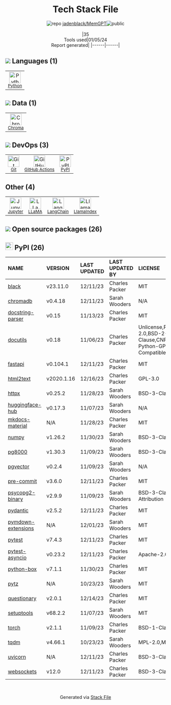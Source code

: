 <!--
&lt;--- Readme.md Snippet without images Start ---&gt;
## Tech Stack
jadenblack/MemGPT is built on the following main stack:

- [Python](https://www.python.org) – Languages
- [Jupyter](http://jupyter.org) – Data Science Notebooks
- [GitHub Actions](https://github.com/features/actions) – Continuous Integration
- [LangChain](https://github.com/hwchase17/langchain) – Large Language Model Tools
- [LlamaIndex](https://gpt-index.readthedocs.io/en/latest/) – Large Language Model Tools
- [Chroma](https://www.trychroma.com/) – Databases
- [LLaMA](https://ai.meta.com/blog/large-language-model-llama-meta-ai/) – Large Language Models

Full tech stack [here](/techstack.md)

&lt;--- Readme.md Snippet without images End ---&gt;

&lt;--- Readme.md Snippet with images Start ---&gt;
## Tech Stack
jadenblack/MemGPT is built on the following main stack:

- <img width='25' height='25' src='https://img.stackshare.io/service/993/pUBY5pVj.png' alt='Python'/> [Python](https://www.python.org) – Languages
- <img width='25' height='25' src='https://img.stackshare.io/service/4190/fGBUdNf__400x400.jpg' alt='Jupyter'/> [Jupyter](http://jupyter.org) – Data Science Notebooks
- <img width='25' height='25' src='https://img.stackshare.io/service/11563/actions.png' alt='GitHub Actions'/> [GitHub Actions](https://github.com/features/actions) – Continuous Integration
- <img width='25' height='25' src='https://img.stackshare.io/service/48790/default_5b6c6b73f1ff3775c85d2a1ba954cb87e30cbf13.jpg' alt='LangChain'/> [LangChain](https://github.com/hwchase17/langchain) – Large Language Model Tools
- <img width='25' height='25' src='https://img.stackshare.io/service/48791/default_350cf2fa84700345e34d9eef2ecc1aa29319e91a.jpg' alt='LlamaIndex'/> [LlamaIndex](https://gpt-index.readthedocs.io/en/latest/) – Large Language Model Tools
- <img width='25' height='25' src='https://img.stackshare.io/service/101828/default_de3ae68ae3ebc7fda7f97083ea89a050444976ff.png' alt='Chroma'/> [Chroma](https://www.trychroma.com/) – Databases
- <img width='25' height='25' src='https://img.stackshare.io/service/101870/default_110df704ee9867cb49e02a51b680222cc0b61823.png' alt='LLaMA'/> [LLaMA](https://ai.meta.com/blog/large-language-model-llama-meta-ai/) – Large Language Models

Full tech stack [here](/techstack.md)

&lt;--- Readme.md Snippet with images End ---&gt;
-->
<div align="center">

# Tech Stack File
![](https://img.stackshare.io/repo.svg "repo") [jadenblack/MemGPT](https://github.com/jadenblack/MemGPT)![](https://img.stackshare.io/public_badge.svg "public")
<br/><br/>
|35<br/>Tools used|01/05/24 <br/>Report generated|
|------|------|
</div>

## <img src='https://img.stackshare.io/languages.svg'/> Languages (1)
<table><tr>
  <td align='center'>
  <img width='36' height='36' src='https://img.stackshare.io/service/993/pUBY5pVj.png' alt='Python'>
  <br>
  <sub><a href="https://www.python.org">Python</a></sub>
  <br>
  <sub></sub>
</td>

</tr>
</table>

## <img src='https://img.stackshare.io/databases.svg'/> Data (1)
<table><tr>
  <td align='center'>
  <img width='36' height='36' src='https://img.stackshare.io/service/101828/default_de3ae68ae3ebc7fda7f97083ea89a050444976ff.png' alt='Chroma'>
  <br>
  <sub><a href="https://www.trychroma.com/">Chroma</a></sub>
  <br>
  <sub></sub>
</td>

</tr>
</table>

## <img src='https://img.stackshare.io/devops.svg'/> DevOps (3)
<table><tr>
  <td align='center'>
  <img width='36' height='36' src='https://img.stackshare.io/service/1046/git.png' alt='Git'>
  <br>
  <sub><a href="http://git-scm.com/">Git</a></sub>
  <br>
  <sub></sub>
</td>

<td align='center'>
  <img width='36' height='36' src='https://img.stackshare.io/service/11563/actions.png' alt='GitHub Actions'>
  <br>
  <sub><a href="https://github.com/features/actions">GitHub Actions</a></sub>
  <br>
  <sub></sub>
</td>

<td align='center'>
  <img width='36' height='36' src='https://img.stackshare.io/service/12572/-RIWgodF_400x400.jpg' alt='PyPI'>
  <br>
  <sub><a href="https://pypi.org/">PyPI</a></sub>
  <br>
  <sub></sub>
</td>

</tr>
</table>

## Other (4)
<table><tr>
  <td align='center'>
  <img width='36' height='36' src='https://img.stackshare.io/service/4190/fGBUdNf__400x400.jpg' alt='Jupyter'>
  <br>
  <sub><a href="http://jupyter.org">Jupyter</a></sub>
  <br>
  <sub></sub>
</td>

<td align='center'>
  <img width='36' height='36' src='https://img.stackshare.io/service/101870/default_110df704ee9867cb49e02a51b680222cc0b61823.png' alt='LLaMA'>
  <br>
  <sub><a href="https://ai.meta.com/blog/large-language-model-llama-meta-ai/">LLaMA</a></sub>
  <br>
  <sub></sub>
</td>

<td align='center'>
  <img width='36' height='36' src='https://img.stackshare.io/service/48790/default_5b6c6b73f1ff3775c85d2a1ba954cb87e30cbf13.jpg' alt='LangChain'>
  <br>
  <sub><a href="https://github.com/hwchase17/langchain">LangChain</a></sub>
  <br>
  <sub></sub>
</td>

<td align='center'>
  <img width='36' height='36' src='https://img.stackshare.io/service/48791/default_350cf2fa84700345e34d9eef2ecc1aa29319e91a.jpg' alt='LlamaIndex'>
  <br>
  <sub><a href="https://gpt-index.readthedocs.io/en/latest/">LlamaIndex</a></sub>
  <br>
  <sub></sub>
</td>

</tr>
</table>


## <img src='https://img.stackshare.io/group.svg' /> Open source packages (26)</h2>

## <img width='24' height='24' src='https://img.stackshare.io/service/12572/-RIWgodF_400x400.jpg'/> PyPI (26)

|NAME|VERSION|LAST UPDATED|LAST UPDATED BY|LICENSE|VULNERABILITIES|
|:------|:------|:------|:------|:------|:------|
|[black](https://pypi.org/project/black)|v23.11.0|12/11/23|Charles Packer |MIT|N/A|
|[chromadb](https://pypi.org/project/chromadb)|v0.4.18|12/11/23|Sarah Wooders |N/A|N/A|
|[docstring-parser](https://pypi.org/project/docstring-parser)|v0.15|11/13/23|Charles Packer |MIT|N/A|
|[docutils](https://pypi.org/project/docutils)|v0.18|11/06/23|Charles Packer |Unlicense,Python-2.0,BSD-2-Clause,CNRI-Python-GPL-Compatible|N/A|
|[fastapi](https://pypi.org/project/fastapi)|v0.104.1|12/11/23|Charles Packer |MIT|N/A|
|[html2text](https://pypi.org/project/html2text)|v2020.1.16|12/16/23|Charles Packer |GPL-3.0|N/A|
|[httpx](https://pypi.org/project/httpx)|v0.25.2|11/28/23|Sarah Wooders |BSD-3-Clause|N/A|
|[huggingface-hub](https://pypi.org/project/huggingface-hub)|v0.17.3|11/07/23|Sarah Wooders |N/A|N/A|
|[mkdocs-material](https://pypi.org/project/mkdocs-material)|N/A|11/28/23|Charles Packer |MIT|N/A|
|[numpy](https://pypi.org/project/numpy)|v1.26.2|11/30/23|Sarah Wooders |BSD-3-Clause|N/A|
|[pg8000](https://pypi.org/project/pg8000)|v1.30.3|11/09/23|Sarah Wooders |BSD-3-Clause|N/A|
|[pgvector](https://pypi.org/project/pgvector)|v0.2.4|11/09/23|Sarah Wooders |N/A|N/A|
|[pre-commit](https://pypi.org/project/pre-commit)|v3.6.0|12/11/23|Charles Packer |MIT|N/A|
|[psycopg2-binary](https://pypi.org/project/psycopg2-binary)|v2.9.9|11/09/23|Sarah Wooders |BSD-3-Clause-Attribution|N/A|
|[pydantic](https://pypi.org/project/pydantic)|v2.5.2|12/11/23|Charles Packer |MIT|N/A|
|[pymdown-extensions](https://pypi.org/project/pymdown-extensions)|N/A|12/01/23|Sarah Wooders |MIT|N/A|
|[pytest](https://pypi.org/project/pytest)|v7.4.3|12/11/23|Charles Packer |MIT|N/A|
|[pytest-asyncio](https://pypi.org/project/pytest-asyncio)|v0.23.2|12/11/23|Charles Packer |Apache-2.0|N/A|
|[python-box](https://pypi.org/project/python-box)|v7.1.1|11/30/23|Charles Packer |MIT|N/A|
|[pytz](https://pypi.org/project/pytz)|N/A|10/23/23|Sarah Wooders |MIT|N/A|
|[questionary](https://pypi.org/project/questionary)|v2.0.1|12/14/23|Charles Packer |MIT|N/A|
|[setuptools](https://pypi.org/project/setuptools)|v68.2.2|11/07/23|Sarah Wooders |MIT|N/A|
|[torch](https://pypi.org/project/torch)|v2.1.1|11/09/23|Charles Packer |BSD-1-Clause|N/A|
|[tqdm](https://pypi.org/project/tqdm)|v4.66.1|10/23/23|Sarah Wooders |MPL-2.0,MIT|N/A|
|[uvicorn](https://pypi.org/project/uvicorn)|N/A|12/11/23|Charles Packer |BSD-3-Clause|N/A|
|[websockets](https://pypi.org/project/websockets)|v12.0|12/11/23|Charles Packer |BSD-3-Clause|N/A|

<br/>
<div align='center'>

Generated via [Stack File](https://github.com/marketplace/stack-file)
